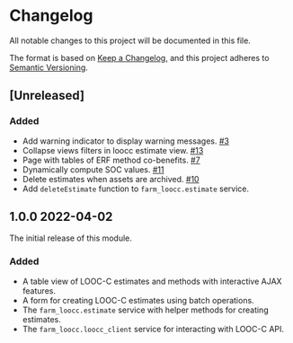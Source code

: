 # Changelog

All notable changes to this project will be documented in this file.

The format is based on [Keep a Changelog](https://keepachangelog.com/en/1.0.0/),
and this project adheres to [Semantic Versioning](https://semver.org/spec/v2.0.0.html).

## [Unreleased]

### Added

- Add warning indicator to display warning messages. [#3](https://github.com/paul121/farm_loocc/issues/3)
- Collapse views filters in loocc estimate view. [#13](https://github.com/paul121/farm_loocc/issues/13)
- Page with tables of ERF method co-benefits. [#7](https://github.com/paul121/farm_loocc/issues/7)
- Dynamically compute SOC values. [#11](https://github.com/paul121/farm_loocc/issues/11)
- Delete estimates when assets are archived. [#10](https://github.com/paul121/farm_loocc/issues/10)
- Add `deleteEstimate` function to `farm_loocc.estimate` service.

## 1.0.0 2022-04-02

The initial release of this module.

### Added

- A table view of LOOC-C estimates and methods with interactive AJAX features.
- A form for creating LOOC-C estimates using batch operations.
- The `farm_loocc.estimate` service with helper methods for creating estimates.
- The `farm_loocc.loocc_client` service for interacting with LOOC-C API.
